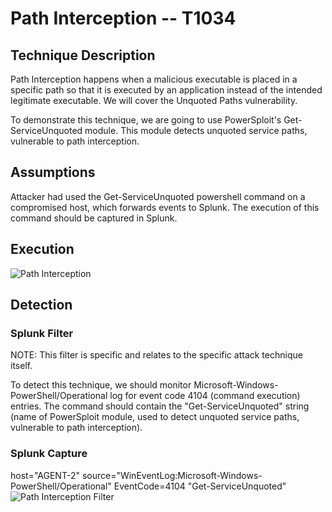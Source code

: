 
# Path Interception -- T1034

## Technique Description

Path Interception happens when a malicious executable is placed in a specific path so that it is executed by an application instead of the intended legitimate executable. We will cover the Unquoted Paths vulnerability.

To demonstrate this technique, we are going to use PowerSploit's Get-ServiceUnquoted module. This module detects unquoted service paths, vulnerable to path interception.

## Assumptions

Attacker had used the Get-ServiceUnquoted powershell command on a compromised host, which forwards events to Splunk. The execution of this command should be captured in Splunk.

## Execution

![Path Interception](https://user-images.githubusercontent.com/36422282/55603147-40978380-5737-11e9-9bb7-5ad36999b3e6.PNG)

## Detection

### Splunk Filter

NOTE: This filter is specific and relates to the specific attack technique itself.

To detect this technique, we should monitor Microsoft-Windows-PowerShell/Operational log for event code 4104 (command execution) entries. The command should contain the "Get-ServiceUnquoted" string (name of PowerSploit module, used to detect unquoted service paths, vulnerable to path interception).

### Splunk Capture

host="AGENT-2" source="WinEventLog:Microsoft-Windows-PowerShell/Operational" EventCode=4104 "Get-ServiceUnquoted"
![Path Interception Filter](https://user-images.githubusercontent.com/36422282/55603110-0928d700-5737-11e9-8f53-f5614429142a.png)
